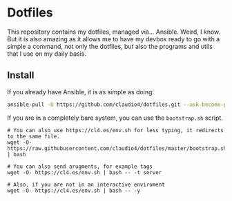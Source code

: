 # Dotfiles
This repository contains my dotfiles, managed via... Ansible. Weird, I know. But it is also amazing as it allows me to have my devbox ready to go with a simple a command, not only the dotfiles, but also the programs and utils that I use on my daily basis.

## Install
If you already have Ansible, it is as simple as doing:
```bash
ansible-pull -U https://github.com/claudio4/dotfiles.git --ask-become-pass
```

If you are in a completely bare system, you can use the `bootstrap.sh` script.
```
# You can also use https://cl4.es/env.sh for less typing, it redirects to the same file.
wget -O- https://raw.githubusercontent.com/claudio4/dotfiles/master/bootstrap.sh | bash

# You can also send arugments, for example tags
wget -O- https://cl4.es/env.sh | bash -- -t server

# Also, if you are not in an interactive enviroment
wget -O- https://cl4.es/env.sh | bash -- -y
```
